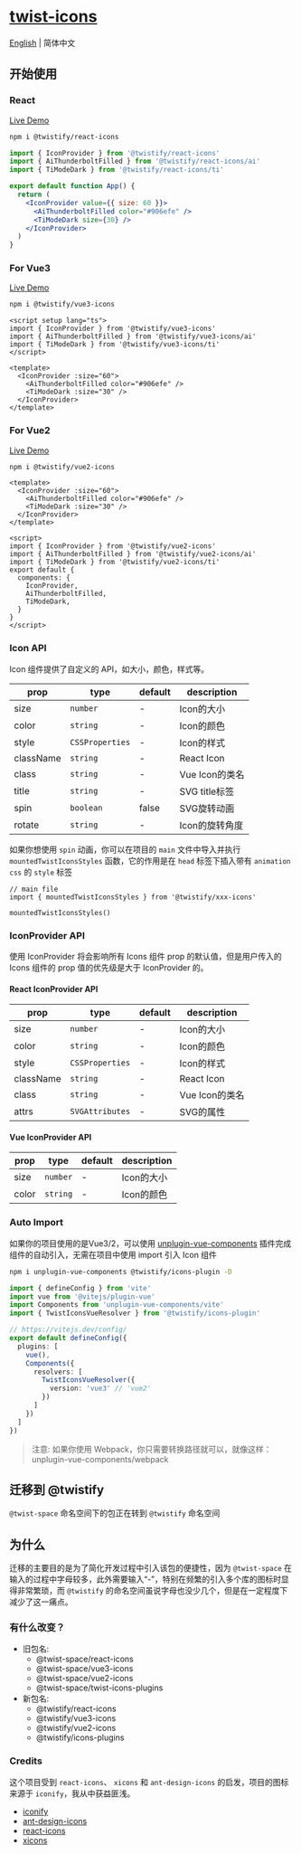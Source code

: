 # [twist-icons](https://twist-icons-docs.vercel.app/)

[English](README.md) | 简体中文

## 开始使用

### React
[Live Demo](https://stackblitz.com/edit/vitejs-vite-ewd62r?file=src%2FApp.tsx)

```bash
npm i @twistify/react-icons
```


```jsx
import { IconProvider } from '@twistify/react-icons'
import { AiThunderboltFilled } from '@twistify/react-icons/ai'
import { TiModeDark } from '@twistify/react-icons/ti'

export default function App() {
  return (
    <IconProvider value={{ size: 60 }}>
      <AiThunderboltFilled color="#906efe" />
      <TiModeDark size={30} />
    </IconProvider>
  )
}
```

### For Vue3
[Live Demo](https://stackblitz.com/edit/vitejs-vite-zdrkec?file=src%2FApp.vue)

```bash
npm i @twistify/vue3-icons
```


```vue
<script setup lang="ts">
import { IconProvider } from '@twistify/vue3-icons'
import { AiThunderboltFilled } from '@twistify/vue3-icons/ai'
import { TiModeDark } from '@twistify/vue3-icons/ti'
</script>

<template>
  <IconProvider :size="60">
    <AiThunderboltFilled color="#906efe" />
    <TiModeDark :size="30" />
  </IconProvider>
</template>
```

### For Vue2
[Live Demo](https://stackblitz.com/edit/vite-vue2-wjkj4-rkkun1?file=src%2FApp.vue)

```bash
npm i @twistify/vue2-icons
```

```vue
<template>
  <IconProvider :size="60">
    <AiThunderboltFilled color="#906efe" />
    <TiModeDark :size="30" />
  </IconProvider>
</template>

<script>
import { IconProvider } from '@twistify/vue2-icons'
import { AiThunderboltFilled } from '@twistify/vue2-icons/ai'
import { TiModeDark } from '@twistify/vue2-icons/ti'
export default {
  components: {
    IconProvider,
    AiThunderboltFilled,
    TiModeDark,
  }
}
</script>
```

### Icon API

Icon 组件提供了自定义的 API，如大小，颜色，样式等。

| prop  | type               | default | description            |
| ----- | ------------------ | ------- | ---------------------- |
| size  | `number`           | -       | Icon的大小              |
| color | `string`           | -       | Icon的颜色              |
| style | `CSSProperties`    | -       | Icon的样式              |
| className | `string`       | -       | React Icon             |
| class | `string`           | -       | Vue Icon的类名          |
| title | `string`           | -       | SVG title标签           |
| spin  | `boolean`           | false   | SVG旋转动画              |
| rotate| `string`           | -       | Icon的旋转角度           |

如果你想使用 `spin` 动画，你可以在项目的 `main` 文件中导入并执行 `mountedTwistIconsStyles` 函数，它的作用是在 `head` 标签下插入带有 `animation css` 的 `style` 标签
```tsx
// main file
import { mountedTwistIconsStyles } from '@twistify/xxx-icons'

mountedTwistIconsStyles()
```

### IconProvider API

使用 IconProvider 将会影响所有 Icons 组件 prop 的默认值，但是用户传入的 Icons 组件的 prop 值的优先级是大于 IconProvider 的。

#### React IconProvider API

| prop  | type               | default | description            |
| ----- | ------------------ | ------- | ---------------------- |
| size  | `number`           | -       | Icon的大小              |
| color | `string`           | -       | Icon的颜色              |
| style | `CSSProperties`    | -       | Icon的样式              |
| className | `string`       | -       | React Icon             |
| class | `string`           | -       | Vue Icon的类名          |
| attrs | `SVGAttributes`    | -       | SVG的属性               |

#### Vue IconProvider API

| prop  | type               | default | description            |
| ----- | ------------------ | ------- | ---------------------- |
| size  | `number`           | -       | Icon的大小              |
| color | `string`           | -       | Icon的颜色              |

### Auto Import

如果你的项目使用的是Vue3/2，可以使用 [unplugin-vue-components](https://github.com/unplugin/unplugin-vue-components) 插件完成组件的自动引入，无需在项目中使用 import 引入 Icon 组件


```bash
npm i unplugin-vue-components @twistify/icons-plugin -D
```

```typescript
import { defineConfig } from 'vite'
import vue from '@vitejs/plugin-vue'
import Components from 'unplugin-vue-components/vite'
import { TwistIconsVueResolver } from '@twistify/icons-plugin'

// https://vitejs.dev/config/
export default defineConfig({
  plugins: [
    vue(),
    Components({
      resolvers: [
        TwistIconsVueResolver({
          version: 'vue3' // 'vue2'
        })
      ]
    })
  ]
})
```

> 注意: 如果你使用 Webpack，你只需要转换路径就可以，就像这样：unplugin-vue-components/webpack


## 迁移到 @twistify

`@twist-space` 命名空间下的包正在转到 `@twistify` 命名空间

## 为什么

迁移的主要目的是为了简化开发过程中引入该包的便捷性，因为 `@twist-space` 在输入的过程中字母较多，此外需要输入“-”，特别在频繁的引入多个库的图标时显得非常繁琐，而 `@twistify` 的命名空间虽说字母也没少几个，但是在一定程度下减少了这一痛点。

### 有什么改变？

- 旧包名:
  - @twist-space/react-icons
  - @twist-space/vue3-icons
  - @twist-space/vue2-icons
  - @twist-space/twist-icons-plugins
- 新包名:
  - @twistify/react-icons
  - @twistify/vue3-icons
  - @twistify/vue2-icons
  - @twistify/icons-plugins

### Credits

这个项目受到 `react-icons`、 `xicons`
和 `ant-design-icons` 的启发，项目的图标来源于 `iconify`，我从中获益匪浅。

- [iconify](https://github.com/iconify/iconify)
- [ant-design-icons](https://github.com/ant-design/ant-design-icons)
- [react-icons](https://github.com/react-icons/react-icons)
- [xicons](https://github.com/07akioni/xicons)